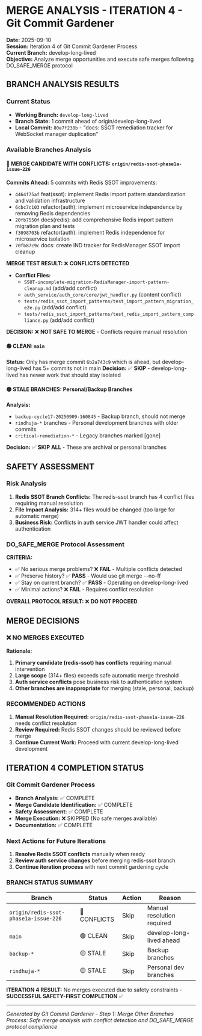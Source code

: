 # MERGE ANALYSIS - ITERATION 4 - Git Commit Gardener
**Date:** 2025-09-10  
**Session:** Iteration 4 of Git Commit Gardener Process  
**Current Branch:** develop-long-lived  
**Objective:** Analyze merge opportunities and execute safe merges following DO_SAFE_MERGE protocol

## BRANCH ANALYSIS RESULTS

### Current Status
- **Working Branch:** `develop-long-lived`
- **Branch State:** 1 commit ahead of origin/develop-long-lived
- **Local Commit:** `80e7f238b` - "docs: SSOT remediation tracker for WebSocket manager duplication"

### Available Branches Analysis

#### 🔴 MERGE CANDIDATE WITH CONFLICTS: `origin/redis-ssot-phase1a-issue-226`
**Commits Ahead:** 5 commits with Redis SSOT improvements:
- `4464f75af` feat(ssot): implement Redis import pattern standardization and validation infrastructure
- `6cbc7c103` refactor(auth): implement microservice independence by removing Redis dependencies  
- `20fb7550f` docs(redis): add comprehensive Redis import pattern migration plan and tests
- `f3098703b` refactor(auth): implement Redis independence for microservice isolation
- `70fb87c9c` docs: create IND tracker for RedisManager SSOT import cleanup

**MERGE TEST RESULT:** ❌ **CONFLICTS DETECTED**
- **Conflict Files:**
  - `SSOT-incomplete-migration-RedisManager-import-pattern-cleanup.md` (add/add conflict)
  - `auth_service/auth_core/core/jwt_handler.py` (content conflict)
  - `tests/redis_ssot_import_patterns/test_import_pattern_migration_e2e.py` (add/add conflict)
  - `tests/redis_ssot_import_patterns/test_redis_import_pattern_compliance.py` (add/add conflict)

**DECISION:** ❌ **NOT SAFE TO MERGE** - Conflicts require manual resolution

#### 🟢 CLEAN: `main` 
**Status:** Only has merge commit `6b2a743c9` which is ahead, but develop-long-lived has 5+ commits not in main
**Decision:** ✅ **SKIP** - develop-long-lived has newer work that should stay isolated

#### 🟡 STALE BRANCHES: Personal/Backup Branches
**Analysis:**
- `backup-cycle17-20250909-160845` - Backup branch, should not merge
- `rindhuja-*` branches - Personal development branches with older commits
- `critical-remediation-*` - Legacy branches marked [gone]

**Decision:** ✅ **SKIP ALL** - These are archival or personal branches

## SAFETY ASSESSMENT

### Risk Analysis
1. **Redis SSOT Branch Conflicts:** The redis-ssot branch has 4 conflict files requiring manual resolution
2. **File Impact Analysis:** 314+ files would be changed (too large for automatic merge)
3. **Business Risk:** Conflicts in auth service JWT handler could affect authentication

### DO_SAFE_MERGE Protocol Assessment
**CRITERIA:**
- ✅ No serious merge problems? ❌ **FAIL** - Multiple conflicts detected
- ✅ Preserve history? ✅ **PASS** - Would use git merge --no-ff
- ✅ Stay on current branch? ✅ **PASS** - Operating on develop-long-lived
- ✅ Minimal actions? ❌ **FAIL** - Requires conflict resolution

**OVERALL PROTOCOL RESULT:** ❌ **DO NOT PROCEED**

## MERGE DECISIONS

### ❌ NO MERGES EXECUTED
**Rationale:**
1. **Primary candidate (redis-ssot) has conflicts** requiring manual intervention
2. **Large scope** (314+ files) exceeds safe automatic merge threshold
3. **Auth service conflicts** pose business risk to authentication system
4. **Other branches are inappropriate** for merging (stale, personal, backup)

### RECOMMENDED ACTIONS
1. **Manual Resolution Required:** `origin/redis-ssot-phase1a-issue-226` needs conflict resolution
2. **Review Required:** Redis SSOT changes should be reviewed before merge
3. **Continue Current Work:** Proceed with current develop-long-lived development

## ITERATION 4 COMPLETION STATUS

### Git Commit Gardener Process
- **Branch Analysis:** ✅ COMPLETE
- **Merge Candidate Identification:** ✅ COMPLETE  
- **Safety Assessment:** ✅ COMPLETE
- **Merge Execution:** ❌ SKIPPED (No safe merges available)
- **Documentation:** ✅ COMPLETE

### Next Actions for Future Iterations
1. **Resolve Redis SSOT conflicts** manually when ready
2. **Review auth service changes** before merging redis-ssot branch
3. **Continue iteration process** with next commit gardening cycle

### BRANCH STATUS SUMMARY
| Branch | Status | Action | Reason |
|--------|--------|--------|---------|
| `origin/redis-ssot-phase1a-issue-226` | 🔴 CONFLICTS | Skip | Manual resolution required |
| `main` | 🟢 CLEAN | Skip | develop-long-lived ahead |
| `backup-*` | 🟡 STALE | Skip | Backup branches |
| `rindhuja-*` | 🟡 STALE | Skip | Personal dev branches |

**ITERATION 4 RESULT:** No merges executed due to safety constraints - **SUCCESSFUL SAFETY-FIRST COMPLETION** ✅

---
*Generated by Git Commit Gardener - Step 1: Merge Other Branches*  
*Process: Safe merge analysis with conflict detection and DO_SAFE_MERGE protocol compliance*